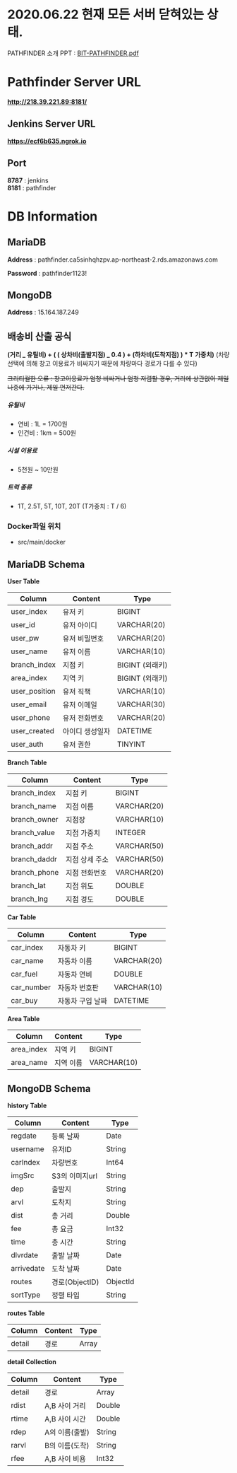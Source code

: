 # 2020.06.22 현재 모든 서버 닫혀있는 상태.

PATHFINDER 소개 PPT : [BIT-PATHFINDER.pdf](https://github.com/9m1i9n1/pathfinder/files/4813191/BIT-PATHFINDER.pdf)

# Pathfinder Server URL

**http://218.39.221.89:8181/**

## Jenkins Server URL

**https://ecf6b635.ngrok.io**

## Port

**8787** : jenkins  
**8181** : pathfinder

# DB Information

## MariaDB

**Address** : pathfinder.ca5sinhqhzpv.ap-northeast-2.rds.amazonaws.com

**Password** : pathfinder1123!

## MongoDB

**Address** : 15.164.187.249

## 배송비 산출 공식

**(거리 _ 유틸비) + ( ( 상차비(출발지점) _ 0.4 ) + (하차비(도착지점) ) \* T 가중치)**
(차량 선택에 의해 창고 이용료가 비싸지기 때문에 차량마다 경로가 다를 수 있다)

~~크리티컬한 오류 : 창고이용료가 엄청 비싸거나 엄청 저렴할 경우, 거리에 상관없이 제일 나중에 가거나, 제일 먼저간다.~~

##### 유틸비

- 연비 : 1L = 1700원
- 인건비 : 1km = 500원

##### 시설 이용료

- 5천원 ~ 10만원

##### 트럭 종류

- 1T, 2.5T, 5T, 10T, 20T (T가중치 : T / 6)

### Docker파일 위치

- src/main/docker

## MariaDB Schema

**User Table**

| Column        | Content         | Type            |
| ------------- | --------------- | --------------- |
| user_index    | 유저 키         | BIGINT          |
| user_id       | 유저 아이디     | VARCHAR(20)     |
| user_pw       | 유저 비밀번호   | VARCHAR(20)     |
| user_name     | 유저 이름       | VARCHAR(10)     |
| branch_index  | 지점 키         | BIGINT (외래키) |
| area_index    | 지역 키         | BIGINT (외래키) |
| user_position | 유저 직책       | VARCHAR(10)     |
| user_email    | 유저 이메일     | VARCHAR(30)     |
| user_phone    | 유저 전화번호   | VARCHAR(20)     |
| user_created  | 아이디 생성일자 | DATETIME        |
| user_auth     | 유저 권한       | TINYINT         |

**Branch Table**

| Column       | Content        | Type        |
| ------------ | -------------- | ----------- |
| branch_index | 지점 키        | BIGINT      |
| branch_name  | 지점 이름      | VARCHAR(20) |
| branch_owner | 지점장         | VARCHAR(10) |
| branch_value | 지점 가중치    | INTEGER     |
| branch_addr  | 지점 주소      | VARCHAR(50) |
| branch_daddr | 지점 상세 주소 | VARCHAR(50) |
| branch_phone | 지점 전화번호  | VARCHAR(20) |
| branch_lat   | 지점 위도      | DOUBLE      |
| branch_lng   | 지점 경도      | DOUBLE      |

**Car Table**

| Column     | Content          | Type        |
| ---------- | ---------------- | ----------- |
| car_index  | 자동차 키        | BIGINT      |
| car_name   | 자동차 이름      | VARCHAR(20) |
| car_fuel   | 자동차 연비      | DOUBLE      |
| car_number | 자동차 번호판    | VARCHAR(10) |
| car_buy    | 자동차 구입 날짜 | DATETIME    |

**Area Table**

| Column     | Content   | Type        |
| ---------- | --------- | ----------- |
| area_index | 지역 키   | BIGINT      |
| area_name  | 지역 이름 | VARCHAR(10) |

## MongoDB Schema

**history Table**

| Column     | Content        | Type     |
| ---------- | -------------- | -------- |
| regdate    | 등록 날짜      | Date     |
| username   | 유저ID         | String   |
| carIndex   | 차량번호       | Int64    |
| imgSrc     | S3의 이미지url | String   |
| dep        | 출발지         | String   |
| arvl       | 도착지         | String   |
| dist       | 총 거리        | Double   |
| fee        | 총 요금        | Int32    |
| time       | 총 시간        | String   |
| dlvrdate   | 출발 날짜      | Date     |
| arrivedate | 도착 날짜      | Date     |
| routes     | 경로(ObjectID) | ObjectId |
| sortType   | 정렬 타입      | String   |

**routes Table**

| Column | Content | Type  |
| ------ | ------- | ----- |
| detail | 경로    | Array |

**detail Collection**

| Column | Content        | Type   |
| ------ | -------------- | ------ |
| detail | 경로           | Array  |
| rdist  | A,B 사이 거리  | Double |
| rtime  | A,B 사이 시간  | Double |
| rdep   | A의 이름(출발) | String |
| rarvl  | B의 이름(도착) | String |
| rfee   | A,B 사이 비용  | Int32  |
